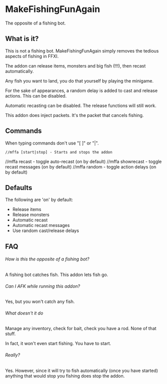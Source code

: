 # MakeFishingFunAgain
 The opposite of a fishing bot.

## What is it?
 This is not a fishing bot. MakeFishingFunAgain simply removes the tedious aspects of fishing in FFXI.

 The addon can release items, monsters and big fish (!!!), then recast automatically.

 Any fish you want to land, you do that yourself by playing the minigame.

 For the sake of appearances, a random delay is added to cast and release actions. This can be disabled.

 Automatic recasting can be disabled. The release functions will still work.

 This addon does inject packets. It's the packet that cancels fishing.

## Commands
 When typing commands don't use "[ ]" or "|".

 	//mffa [start|stop] - Starts and stops the addon
  //mffa recast       - toggle auto-recast (on by default)
  //mffa showrecast   - toggle recast messages (on by default)
  //mffa random       - toggle action delays (on by default)

## Defaults
  The following are 'on' by default:
  * Release items
  * Release monsters
  * Automatic recast
  * Automatic recast messages
  * Use random cast/release delays

## FAQ

###### How is this the opposite of a fishing bot?
A fishing bot catches fish. This addon lets fish go.

###### Can I AFK while running this addon?
Yes, but you won't catch any fish.

###### What doesn't it do
Manage any inventory, check for bait, check you have a rod. None of that stuff.

In fact, it won't even start fishing. You have to start.

###### Really?
Yes. However, since it will try to fish automatically (once you have started) anything that would stop you fishing does stop the addon.
